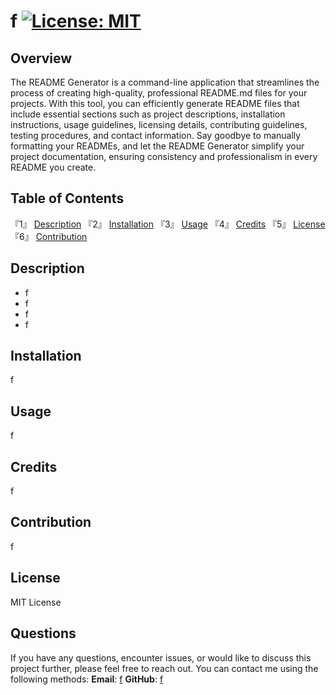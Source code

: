 # f [![License: MIT](https://img.shields.io/badge/License-MIT-yellow.svg)](https://opensource.org/licenses/MIT)

## Overview
The README Generator is a command-line application that streamlines the process of creating high-quality, professional README.md files for your projects. With this tool, you can efficiently generate README files that include essential sections such as project descriptions, installation instructions, usage guidelines, licensing details, contributing guidelines, testing procedures, and contact information. Say goodbye to manually formatting your READMEs, and let the README Generator simplify your project documentation, ensuring consistency and professionalism in every README you create.

 ## Table of Contents
『1』 [Description](#description) 『2』 [Installation](#installation) 『3』 [Usage](#usage) 『4』 [Credits](#credits) 『5』 [License](#license) 『6』 [Contribution](#contribution)

## Description 
- f
- f
- f
- f
        
## Installation
f
        
## Usage 
f
        
## Credits 
f
        
## Contribution 
f

## License 
MIT License 

## Questions
If you have any questions, encounter issues, or would like to discuss this project further, please feel free to reach out. You can contact me using the following methods:
**Email**: [f](mailto:f)
**GitHub**: [f](https://github.com/f) 
